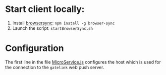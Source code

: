 # Start client locally:

1. Install [browsersync](https://www.browsersync.io): `npm install -g browser-sync`
2. Launch the script: `startBrowserSync.sh`

# Configuration

The first line in the file [MicroService.js](https://github.com/adambien/gatelink/blob/master/webpush-ui/src/app/control/MicroService.js) configures the host which is used for the connection to the `gatelink` web push server.

